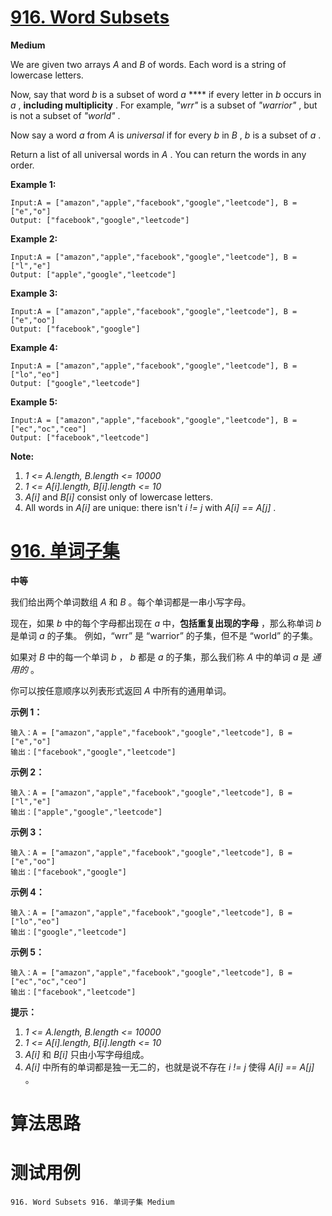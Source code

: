# [916. Word Subsets][enTitle]

**Medium**

We are given two arrays  *A*  and  *B*  of words. Each word is a string of lowercase letters.

Now, say that word  *b*  is a subset of word  *a* **** if every letter in  *b*  occurs in  *a* , **including multiplicity** . For example,  *"wrr"*  is a subset of  *"warrior"* , but is not a subset of  *"world"* .

Now say a word  *a*  from  *A*  is  *universal*  if for every  *b*  in  *B* ,  *b*  is a subset of  *a* .

Return a list of all universal words in  *A* . You can return the words in any order.






**Example 1:** 

```
Input:A = ["amazon","apple","facebook","google","leetcode"], B = ["e","o"]
Output: ["facebook","google","leetcode"]
```


**Example 2:** 

```
Input:A = ["amazon","apple","facebook","google","leetcode"], B = ["l","e"]
Output: ["apple","google","leetcode"]
```


**Example 3:** 

```
Input:A = ["amazon","apple","facebook","google","leetcode"], B = ["e","oo"]
Output: ["facebook","google"]
```


**Example 4:** 

```
Input:A = ["amazon","apple","facebook","google","leetcode"], B = ["lo","eo"]
Output: ["google","leetcode"]
```


**Example 5:** 

```
Input:A = ["amazon","apple","facebook","google","leetcode"], B = ["ec","oc","ceo"]
Output: ["facebook","leetcode"]
```



**Note:** 

1.  *1 <= A.length, B.length <= 10000*  
2.  *1 <= A[i].length, B[i].length <= 10*  
3.  *A[i]*  and  *B[i]*  consist only of lowercase letters. 
4. All words in  *A[i]*  are unique: there isn't  *i != j*  with  *A[i] == A[j]* .












# [916. 单词子集][cnTitle]

**中等**

我们给出两个单词数组  *A*  和  *B* 。每个单词都是一串小写字母。

现在，如果  *b*  中的每个字母都出现在  *a*  中，**包括重复出现的字母** ，那么称单词  *b*  是单词  *a*  的子集。 例如，“wrr” 是 “warrior” 的子集，但不是 “world” 的子集。

如果对  *B*  中的每一个单词  *b* ， *b*  都是  *a*  的子集，那么我们称  *A*  中的单词  *a*  是 *通用的* 。

你可以按任意顺序以列表形式返回  *A*  中所有的通用单词。





**示例 1：** 

```
输入：A = ["amazon","apple","facebook","google","leetcode"], B = ["e","o"]
输出：["facebook","google","leetcode"]

```

**示例 2：** 

```
输入：A = ["amazon","apple","facebook","google","leetcode"], B = ["l","e"]
输出：["apple","google","leetcode"]

```

**示例 3：** 

```
输入：A = ["amazon","apple","facebook","google","leetcode"], B = ["e","oo"]
输出：["facebook","google"]

```

**示例 4：** 

```
输入：A = ["amazon","apple","facebook","google","leetcode"], B = ["lo","eo"]
输出：["google","leetcode"]

```

**示例 5：** 

```
输入：A = ["amazon","apple","facebook","google","leetcode"], B = ["ec","oc","ceo"]
输出：["facebook","leetcode"]

```



**提示：** 

1.  *1 <= A.length, B.length <= 10000*  
2.  *1 <= A[i].length, B[i].length <= 10*  
3.  *A[i]*  和  *B[i]*  只由小写字母组成。 
4.  *A[i]*  中所有的单词都是独一无二的，也就是说不存在  *i != j*  使得  *A[i] == A[j]* 。




# 算法思路

# 测试用例
```
916. Word Subsets 916. 单词子集 Medium
```

[enTitle]: https://leetcode.com/problems/word-subsets/
[cnTitle]: https://leetcode-cn.com/problems/word-subsets/
